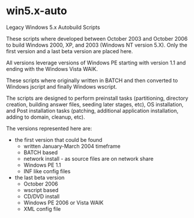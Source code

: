 # win5.x-auto
Legacy Windows 5.x Autobuild Scripts

These scripts where developed between October 2003 and October 2006 to build Windows 2000, XP, and 2003 (Windows NT version 5.X).  Only the first version and a last beta version are placed here.

All versions leverage versions of Windows PE starting with version 1.1 and ending with the Windows Vista WAIK.

These scripts where originally written in BATCH and then converted to Windows jscript and finally Windows wscript.

The scripts are designed to perform preinstall tasks (partitioning, directory creation, building answer files, seeding later stages, etc), OS installation, and Post installation tasks (patching, additional application installation, adding to domain, cleanup, etc).

The versions represented here are:
 - the first version that could be found
    - written January-March 2004 timeframe
    - BATCH based
    - network install - as source files are on network share
    - Windows PE 1.1
    - INF like config files
 - the last beta version
    - October 2006
    - wscript based
    - CD/DVD install
    - Windows PE 2006 or Vista WAIK
    - XML config file




